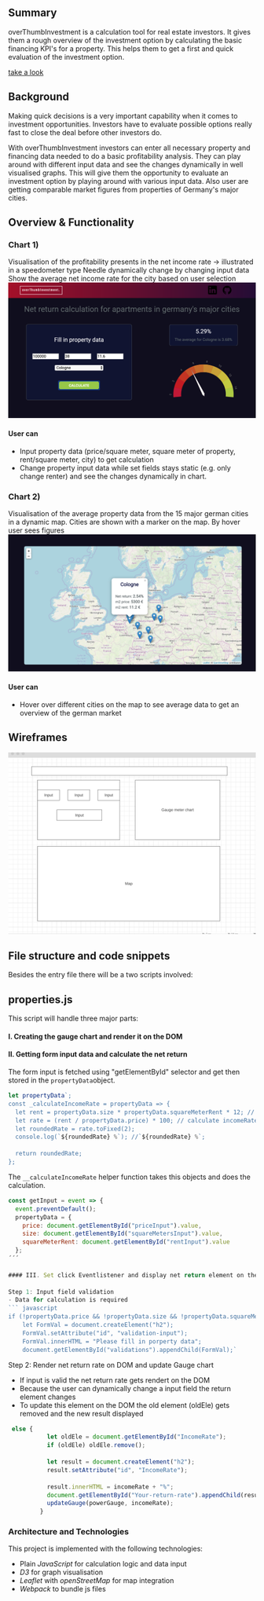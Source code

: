## Summary
overThumbInvestment is a calculation tool for real estate investors. It gives them a rough overview of the investment option by calculating the basic financing KPI's for a property. This helps them to get a first and quick evaluation of the investment option.

[take a look ](https://janviefhues.github.io/overThumbLive/)

## Background
Making quick decisions is a very important capability when it comes to investment opportunities. Investors have to evaluate possible options really fast to close the deal before other investors do.

With overThumbInvestment investors can enter all necessary property and financing data needed to do a basic profitability analysis. They can play around with different input data and see the changes dynamically in well visualised graphs. This will give them the opportunity to evaluate an investment option by playing around with various input data. Also user are getting comparable market figures from properties of Germany's major cities.

## Overview & Functionality

### Chart 1)

Visualisation of the profitability presents in the net income rate -> illustrated in a speedometer type
Needle dynamically change by changing input data
Show the average net income rate for the city based on user selection
![](images/calculator.png)
#### User can
- Input property data (price/square meter, square meter of property, rent/square meter, city) to get calculation
- Change property input data while set fields stays static (e.g. only change renter) and see the changes dynamically in chart.

### Chart 2)
Visualisation of the average property data from the 15 major german cities in a dynamic map.
Cities are shown with a marker on the map. By hover user sees figures
![](images/map.png)

#### User can
- Hover over different cities on the map to see average data to get an overview of the german market

## Wireframes
![](images/wireframe.png)

## File structure and code snippets
Besides the entry file there will be a two scripts involved:

## properties.js 
This script will handle three major parts: 

#### I. Creating the gauge chart and render it on the DOM

#### II. Getting form input data and calculate the net return
The form input is fetched using "getElementById" selector and get then 
stored in the  `propertyData`object.
``` javascript
let propertyData`;
const _calculateIncomeRate = propertyData => {
  let rent = propertyData.size * propertyData.squareMeterRent * 12; // total rent / year
  let rate = (rent / propertyData.price) * 100; // calculate incomeRate
  let roundedRate = rate.toFixed(2);
  console.log(`${roundedRate} %`); //`${roundedRate} %`;

  return roundedRate;
};
```

The `__calculateIncomeRate` helper function takes this objects and does the calculation.
``` javascript
const getInput = event => {
  event.preventDefault();
  propertyData = {
    price: document.getElementById("priceInput").value,
    size: document.getElementById("squareMetersInput").value,
    squareMeterRent: document.getElementById("rentInput").value
  };
´´´

#### III. Set click Eventlistener and display net return element on the DOM

Step 1: Input field validation
- Data for calculation is required
``` javascript
if (!propertyData.price && !propertyData.size && !propertyData.squareMeterRent) {
    let FormVal = document.createElement("h2");
    FormVal.setAttribute("id", "validation-input");
    FormVal.innerHTML = "Please fill in porperty data";
    document.getElementById("validations").appendChild(FormVal);`
```

Step 2: Render net return rate on DOM and update Gauge chart
- If input is valid the net return rate gets rendert on the DOM 
- Because the user can dynamically change a input field the return element  changes
- To update this element on the DOM the old element (oldEle) gets removed and the new result displayed 
``` javascript
 else {
           let oldEle = document.getElementById("IncomeRate");
           if (oldEle) oldEle.remove();

           let result = document.createElement("h2");
           result.setAttribute("id", "IncomeRate");

           result.innerHTML = incomeRate + "%";
           document.getElementById("Your-return-rate").appendChild(result);
           updateGauge(powerGauge, incomeRate);
         }
```
### Architecture and Technologies
This project is implemented with the following technologies:

- Plain _JavaScript_ for calculation logic and data input
- _D3_ for graph visualisation
- _Leaflet_ with _openStreetMap_ for map integration
- _Webpack_ to bundle js files


